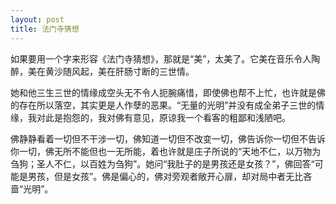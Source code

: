 ```yaml
---
layout: post
title: 法门寺猜想
---
```


如果要用一个字来形容《法门寺猜想》，那就是“美”，太美了。它美在音乐令人陶醉，美在黄沙随风起，美在肝肠寸断的三世情。

她和他三生三世的情缘成空头无不令人扼腕痛惜，即使佛也帮不上忙，也许就是佛的存在所以落空，其实更是人作孽的恶果。“无量的光明”并没有成全弟子三世的情缘，我对此是抱怨的，我对佛有意见，原谅我一个看客的粗鄙和浅陋吧。

佛静静看着一切但不干涉一切，佛知道一切但不改变一切，佛告诉你一切但不告诉你一切，佛无所不能但也一无所能，着也许就是庄子所说的“天地不仁，以万物为刍狗；圣人不仁，以百姓为刍狗”。她问“我肚子的是男孩还是女孩？”，佛回答“可能是男孩，但是女孩”。佛是偏心的，佛对旁观者敞开心扉，却对局中者无比吝啬“光明”。
